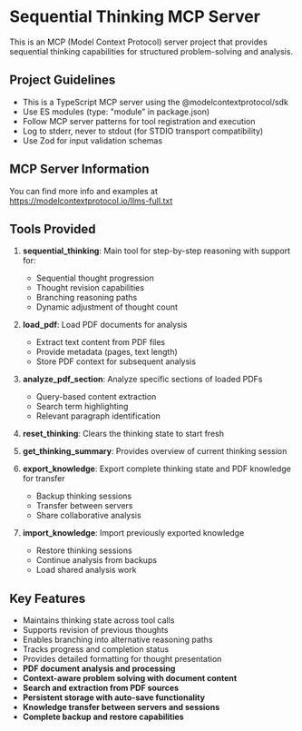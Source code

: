 <!-- Use this file to provide workspace-specific custom instructions to Copilot. For more details, visit https://code.visualstudio.com/docs/copilot/copilot-customization#_use-a-githubcopilotinstructionsmd-file -->

# Sequential Thinking MCP Server

This is an MCP (Model Context Protocol) server project that provides sequential thinking capabilities for structured problem-solving and analysis.

## Project Guidelines

- This is a TypeScript MCP server using the @modelcontextprotocol/sdk
- Use ES modules (type: "module" in package.json)
- Follow MCP server patterns for tool registration and execution
- Log to stderr, never to stdout (for STDIO transport compatibility)
- Use Zod for input validation schemas

## MCP Server Information

You can find more info and examples at https://modelcontextprotocol.io/llms-full.txt

## Tools Provided

1. **sequential_thinking**: Main tool for step-by-step reasoning with support for:
   - Sequential thought progression
   - Thought revision capabilities
   - Branching reasoning paths
   - Dynamic adjustment of thought count
   
2. **load_pdf**: Load PDF documents for analysis
   - Extract text content from PDF files
   - Provide metadata (pages, text length)
   - Store PDF context for subsequent analysis
   
3. **analyze_pdf_section**: Analyze specific sections of loaded PDFs
   - Query-based content extraction
   - Search term highlighting
   - Relevant paragraph identification
   
4. **reset_thinking**: Clears the thinking state to start fresh

5. **get_thinking_summary**: Provides overview of current thinking session

6. **export_knowledge**: Export complete thinking state and PDF knowledge for transfer
   - Backup thinking sessions
   - Transfer between servers
   - Share collaborative analysis

7. **import_knowledge**: Import previously exported knowledge
   - Restore thinking sessions
   - Continue analysis from backups
   - Load shared analysis work

## Key Features

- Maintains thinking state across tool calls
- Supports revision of previous thoughts
- Enables branching into alternative reasoning paths
- Tracks progress and completion status
- Provides detailed formatting for thought presentation
- **PDF document analysis and processing**
- **Context-aware problem solving with document content**
- **Search and extraction from PDF sources**
- **Persistent storage with auto-save functionality**
- **Knowledge transfer between servers and sessions**
- **Complete backup and restore capabilities**
